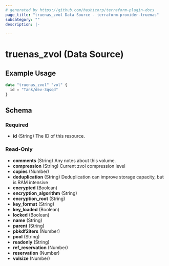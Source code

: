 ```yaml
---
# generated by https://github.com/hashicorp/terraform-plugin-docs
page_title: "truenas_zvol Data Source - terraform-provider-truenas"
subcategory: ""
description: |-
  
---
```


# truenas_zvol (Data Source)



## Example Usage

```terraform
data "truenas_zvol" "vol" {
  id = "Tank/dev-3qsqd"
}
```

<!-- schema generated by tfplugindocs -->
## Schema

### Required

- **id** (String) The ID of this resource.

### Read-Only

- **comments** (String) Any notes about this volume.
- **compression** (String) Current zvol compression level
- **copies** (Number)
- **deduplication** (String) Deduplication can improve storage capacity, but is RAM intensive
- **encrypted** (Boolean)
- **encryption_algorithm** (String)
- **encryption_root** (String)
- **key_format** (String)
- **key_loaded** (Boolean)
- **locked** (Boolean)
- **name** (String)
- **parent** (String)
- **pbkdf2iters** (Number)
- **pool** (String)
- **readonly** (String)
- **ref_reservation** (Number)
- **reservation** (Number)
- **volsize** (Number)



